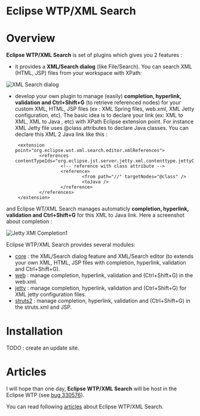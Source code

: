 Eclipse WTP/XML Search
======================

# Overview

**Eclipse WTP/XML Search** is set of plugins which gives you 2 features : 
 
 * it provides a **XML/Search dialog** (like File/Search). You can search XML (HTML, JSP) files from your workspace with XPath:

![XML Search dialog](https://github.com/angelozerr/eclipse-wtp-xml-search/wiki/images/JettyXMLSearch2.png)

 * develop your own plugin to manage (easily) **completion, hyperlink, validation and Ctrl+Shift+G** (to retrieve referenced nodes) for your 
  custom XML, HTML, JSP files (ex : XML Spring files, web.xml, XML Jetty configuration, etc). The basic idea is to declare your link (ex: XML to XML, XML to Java , etc)
  with XPath Eclipse extension point. For instance XML Jetty file uses @class attributes to declare Java classes. You can declare this XML 2 Java link like this :

        <extension  point="org.eclipse.wst.xml.search.editor.xmlReferences">
                <references contentTypeIds="org.eclipse.jst.server.jetty.xml.contenttype.jettyConfigFile">            
                        <!-- reference with class attribute -->
                        <reference>			
                                <from path="//" targetNodes="@class" />
                                <toJava />
                        </reference>												
                </references>
        </extension>

  and Eclipse WT/XML Search manages automaticly **completion, hyperlink, validation and Ctrl+Shift+G** for this XML to Java link. Here a screenshot about completion : 
  
![Jetty XMl Completion1](https://github.com/angelozerr/eclipse-wtp-xml-search/wiki/images/JettyXMLCompletion.png)    

Eclipse WTP/XML Search provides several modules: 
 
 * [core](https://github.com/angelozerr/eclipse-wtp-xml-search/wiki/WTP-XML-Search-Core) : the XML/Search dialog feature and XML/Search editor (to extends your own XML, HTML, JSP files with completion, hyperlink, validation and Ctrl+Shift+G).
 * [web](https://github.com/angelozerr/eclipse-wtp-xml-search/wiki/XML-web) : manage  completion, hyperlink, validation and (Ctrl+Shift+G) in the web.xml.
 * [jetty](https://github.com/angelozerr/eclipse-wtp-xml-search/wiki/XML-Jetty-Plugins) : manage  completion, hyperlink, validation and (Ctrl+Shift+G) for XML jetty configuration files.
 * [struts2](https://github.com/angelozerr/eclipse-wtp-xml-search/wiki/Struts2-IDE) : manage  completion, hyperlink, validation and (Ctrl+Shift+G) in the struts.xml and JSP.

# Installation

TODO : create an update site.

# Articles
 
 I will hope than one day, **Eclipse WTP/XML Search**  will be host in the Eclipse WTP (see [bug 330576](https://bugs.eclipse.org/bugs/show_bug.cgi?id=330576)).
 
 You can read following [articles](http://angelozerr.wordpress.com/about/eclipse-wtp-xml-search/) about Eclipse WTP/XML Search.
